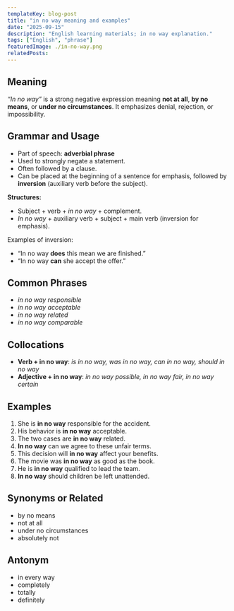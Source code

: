 ```yaml
---
templateKey: blog-post
title: "in no way meaning and examples"
date: "2025-09-15"
description: "English learning materials; in no way explanation."
tags: ["English", "phrase"]
featuredImage: ./in-no-way.png
relatedPosts:
---
```


## Meaning

_“In no way”_ is a strong negative expression meaning **not at all**, **by no means**, or **under no circumstances**. It emphasizes denial, rejection, or impossibility.

## Grammar and Usage

- Part of speech: **adverbial phrase**
- Used to strongly negate a statement.
- Often followed by a clause.
- Can be placed at the beginning of a sentence for emphasis, followed by **inversion** (auxiliary verb before the subject).

**Structures:**

- Subject + verb + _in no way_ + complement.
- _In no way_ + auxiliary verb + subject + main verb (inversion for emphasis).

Examples of inversion:

- “In no way **does** this mean we are finished.”
- “In no way **can** she accept the offer.”

## Common Phrases

- _in no way responsible_
- _in no way acceptable_
- _in no way related_
- _in no way comparable_

## Collocations

- **Verb + in no way**: _is in no way, was in no way, can in no way, should in no way_
- **Adjective + in no way**: _in no way possible, in no way fair, in no way certain_

## Examples

1. She is **in no way** responsible for the accident.
2. His behavior is **in no way** acceptable.
3. The two cases are **in no way** related.
4. **In no way** can we agree to these unfair terms.
5. This decision will **in no way** affect your benefits.
6. The movie was **in no way** as good as the book.
7. He is **in no way** qualified to lead the team.
8. **In no way** should children be left unattended.

## Synonyms or Related

- by no means
- not at all
- under no circumstances
- absolutely not

## Antonym

- in every way
- completely
- totally
- definitely
